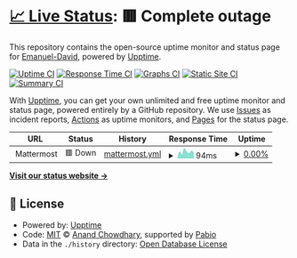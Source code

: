 # [📈 Live Status](https://status.sliceofchat.com): <!--live status--> **🟥 Complete outage**

This repository contains the open-source uptime monitor and status page for [Emanuel-David](https://status.sliceofchat.com), powered by [Upptime](https://github.com/upptime/upptime).

[![Uptime CI](https://github.com/DaveArchetype/sliceofchatstatus/workflows/Uptime%20CI/badge.svg)](https://github.com/DaveArchetype/sliceofchatstatus/actions?query=workflow%3A%22Uptime+CI%22)
[![Response Time CI](https://github.com/DaveArchetype/sliceofchatstatus/workflows/Response%20Time%20CI/badge.svg)](https://github.com/DaveArchetype/sliceofchatstatus/actions?query=workflow%3A%22Response+Time+CI%22)
[![Graphs CI](https://github.com/DaveArchetype/sliceofchatstatus/workflows/Graphs%20CI/badge.svg)](https://github.com/DaveArchetype/sliceofchatstatus/actions?query=workflow%3A%22Graphs+CI%22)
[![Static Site CI](https://github.com/DaveArchetype/sliceofchatstatus/workflows/Static%20Site%20CI/badge.svg)](https://github.com/DaveArchetype/sliceofchatstatus/actions?query=workflow%3A%22Static+Site+CI%22)
[![Summary CI](https://github.com/DaveArchetype/sliceofchatstatus/workflows/Summary%20CI/badge.svg)](https://github.com/DaveArchetype/sliceofchatstatus/actions?query=workflow%3A%22Summary+CI%22)

With [Upptime](https://upptime.js.org), you can get your own unlimited and free uptime monitor and status page, powered entirely by a GitHub repository. We use [Issues](https://github.com/DaveArchetype/sliceofchatstatus/issues) as incident reports, [Actions](https://github.com/DaveArchetype/sliceofchatstatus/actions) as uptime monitors, and [Pages](https://status.sliceofchat.com) for the status page.

<!--start: status pages-->
<!-- This summary is generated by Upptime (https://github.com/upptime/upptime) -->
<!-- Do not edit this manually, your changes will be overwritten -->
<!-- prettier-ignore -->
| URL | Status | History | Response Time | Uptime |
| --- | ------ | ------- | ------------- | ------ |
| <img alt="" src="https://icons.duckduckgo.com/ip3/null.ico" height="13"> Mattermost | 🟥 Down | [mattermost.yml](https://github.com/DaveArchetype/sliceofchatstatus/commits/HEAD/history/mattermost.yml) | <details><summary><img alt="Response time graph" src="./graphs/mattermost/response-time-week.png" height="20"> 94ms</summary><br><a href="https://status.sliceofchat.com/history/mattermost"><img alt="Response time 398" src="https://img.shields.io/endpoint?url=https%3A%2F%2Fraw.githubusercontent.com%2FDaveArchetype%2Fsliceofchatstatus%2FHEAD%2Fapi%2Fmattermost%2Fresponse-time.json"></a><br><a href="https://status.sliceofchat.com/history/mattermost"><img alt="24-hour response time 81" src="https://img.shields.io/endpoint?url=https%3A%2F%2Fraw.githubusercontent.com%2FDaveArchetype%2Fsliceofchatstatus%2FHEAD%2Fapi%2Fmattermost%2Fresponse-time-day.json"></a><br><a href="https://status.sliceofchat.com/history/mattermost"><img alt="7-day response time 94" src="https://img.shields.io/endpoint?url=https%3A%2F%2Fraw.githubusercontent.com%2FDaveArchetype%2Fsliceofchatstatus%2FHEAD%2Fapi%2Fmattermost%2Fresponse-time-week.json"></a><br><a href="https://status.sliceofchat.com/history/mattermost"><img alt="30-day response time 106" src="https://img.shields.io/endpoint?url=https%3A%2F%2Fraw.githubusercontent.com%2FDaveArchetype%2Fsliceofchatstatus%2FHEAD%2Fapi%2Fmattermost%2Fresponse-time-month.json"></a><br><a href="https://status.sliceofchat.com/history/mattermost"><img alt="1-year response time 398" src="https://img.shields.io/endpoint?url=https%3A%2F%2Fraw.githubusercontent.com%2FDaveArchetype%2Fsliceofchatstatus%2FHEAD%2Fapi%2Fmattermost%2Fresponse-time-year.json"></a></details> | <details><summary><a href="https://status.sliceofchat.com/history/mattermost">0.00%</a></summary><a href="https://status.sliceofchat.com/history/mattermost"><img alt="All-time uptime 10.54%" src="https://img.shields.io/endpoint?url=https%3A%2F%2Fraw.githubusercontent.com%2FDaveArchetype%2Fsliceofchatstatus%2FHEAD%2Fapi%2Fmattermost%2Fuptime.json"></a><br><a href="https://status.sliceofchat.com/history/mattermost"><img alt="24-hour uptime 0.00%" src="https://img.shields.io/endpoint?url=https%3A%2F%2Fraw.githubusercontent.com%2FDaveArchetype%2Fsliceofchatstatus%2FHEAD%2Fapi%2Fmattermost%2Fuptime-day.json"></a><br><a href="https://status.sliceofchat.com/history/mattermost"><img alt="7-day uptime 0.00%" src="https://img.shields.io/endpoint?url=https%3A%2F%2Fraw.githubusercontent.com%2FDaveArchetype%2Fsliceofchatstatus%2FHEAD%2Fapi%2Fmattermost%2Fuptime-week.json"></a><br><a href="https://status.sliceofchat.com/history/mattermost"><img alt="30-day uptime 0.00%" src="https://img.shields.io/endpoint?url=https%3A%2F%2Fraw.githubusercontent.com%2FDaveArchetype%2Fsliceofchatstatus%2FHEAD%2Fapi%2Fmattermost%2Fuptime-month.json"></a><br><a href="https://status.sliceofchat.com/history/mattermost"><img alt="1-year uptime 10.54%" src="https://img.shields.io/endpoint?url=https%3A%2F%2Fraw.githubusercontent.com%2FDaveArchetype%2Fsliceofchatstatus%2FHEAD%2Fapi%2Fmattermost%2Fuptime-year.json"></a></details>

<!--end: status pages-->

[**Visit our status website →**](https://status.sliceofchat.com)

## 📄 License

- Powered by: [Upptime](https://github.com/upptime/upptime)
- Code: [MIT](./LICENSE) © [Anand Chowdhary](https://anandchowdhary.com), supported by [Pabio](https://pabio.com)
- Data in the `./history` directory: [Open Database License](https://opendatacommons.org/licenses/odbl/1-0/)
